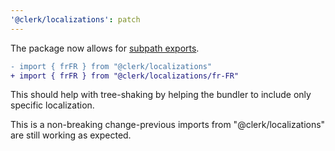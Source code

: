 ```yaml
---
'@clerk/localizations': patch
---
```


The package now allows for [subpath exports](https://nodejs.org/api/packages.html#subpath-exports).

```diff
- import { frFR } from "@clerk/localizations"
+ import { frFR } from "@clerk/localizations/fr-FR"
```

This should help with tree-shaking by helping the bundler to include only specific localization.

This is a non-breaking change-previous imports from "@clerk/localizations" are still working as expected.